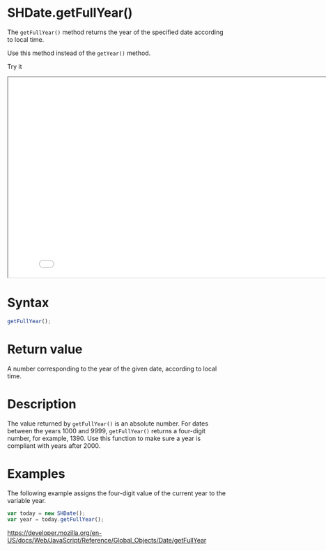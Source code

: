 # SHDate.getFullYear()

The <code>getFullYear()</code> method returns the year of the specified date according to local time.

Use this method instead of the <code>getYear()</code> method.

Try it

<iframe style="width: 830px; height: 460px;" src="/SHDateTime-js/examples/live.html?function=getHours" title="MDN Web Docs Interactive Example" loading="lazy"></iframe>
<br/>

# Syntax

```js
getFullYear();
```

# Return value

A number corresponding to the year of the given date, according to local time.

# Description

The value returned by <code>getFullYear()</code> is an absolute number. For dates between the years 1000 and 9999, <code>getFullYear()</code> returns a four-digit number, for example, 1390. Use this function to make sure a year is compliant with years after 2000.

# Examples

The following example assigns the four-digit value of the current year to the variable year.

```js
var today = new SHDate();
var year = today.getFullYear();
```

https://developer.mozilla.org/en-US/docs/Web/JavaScript/Reference/Global_Objects/Date/getFullYear
